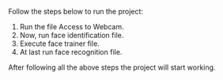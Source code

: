 Follow the steps below to run the project:
1. Run the file Access to Webcam.
2. Now, run face identification file.
3. Execute face trainer file.
4. At last run face recognition file.

After following all the above steps the project will start working.
